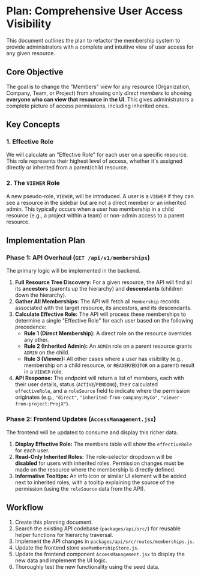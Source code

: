 # Plan: Comprehensive User Access Visibility

This document outlines the plan to refactor the membership system to provide administrators with a complete and intuitive view of user access for any given resource.

## Core Objective

The goal is to change the "Members" view for any resource (Organization, Company, Team, or Project) from showing only *direct members* to showing **everyone who can view that resource in the UI**. This gives administrators a complete picture of access permissions, including inherited ones.

## Key Concepts

### 1. Effective Role

We will calculate an "Effective Role" for each user on a specific resource. This role represents their highest level of access, whether it's assigned directly or inherited from a parent/child resource.

### 2. The `VIEWER` Role

A new pseudo-role, `VIEWER`, will be introduced. A user is a `VIEWER` if they can see a resource in the sidebar but are not a direct member or an inherited admin. This typically occurs when a user has membership in a child resource (e.g., a project within a team) or non-admin access to a parent resource.

## Implementation Plan

### Phase 1: API Overhaul (`GET /api/v1/memberships`)

The primary logic will be implemented in the backend.

1.  **Full Resource Tree Discovery:** For a given resource, the API will find all its **ancestors** (parents up the hierarchy) and **descendants** (children down the hierarchy).
2.  **Gather All Memberships:** The API will fetch all `Membership` records associated with the target resource, its ancestors, and its descendants.
3.  **Calculate Effective Role:** The API will process these memberships to determine a single "Effective Role" for each user based on the following precedence:
    *   **Rule 1 (Direct Membership):** A direct role on the resource overrides any other.
    *   **Rule 2 (Inherited Admin):** An `ADMIN` role on a parent resource grants `ADMIN` on the child.
    *   **Rule 3 (Viewer):** All other cases where a user has visibility (e.g., membership on a child resource, or `READER`/`EDITOR` on a parent) result in a `VIEWER` role.
4.  **API Response:** The endpoint will return a list of members, each with their user details, status (`ACTIVE`/`PENDING`), their calculated `effectiveRole`, and a `roleSource` field to indicate where the permission originates (e.g., `"direct"`, `"inherited-from-company:MyCo"`, `"viewer-from-project:ProjX"`).

### Phase 2: Frontend Updates (`AccessManagement.jsx`)

The frontend will be updated to consume and display this richer data.

1.  **Display Effective Role:** The members table will show the `effectiveRole` for each user.
2.  **Read-Only Inherited Roles:** The role-selector dropdown will be **disabled** for users with inherited roles. Permission changes must be made on the resource where the membership is directly defined.
3.  **Informative Tooltips:** An info icon or similar UI element will be added next to inherited roles, with a tooltip explaining the source of the permission (using the `roleSource` data from the API).

## Workflow

1.  Create this planning document.
2.  Search the existing API codebase (`packages/api/src/`) for reusable helper functions for hierarchy traversal.
3.  Implement the API changes in `packages/api/src/routes/memberships.js`.
4.  Update the frontend store `useMembershipStore.js`.
5.  Update the frontend component `AccessManagement.jsx` to display the new data and implement the UI logic.
6.  Thoroughly test the new functionality using the seed data. 